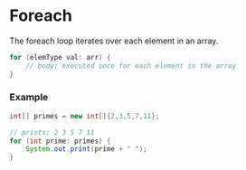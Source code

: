 # Foreach
The foreach loop iterates over each element in an array.

```java
for (elemType val: arr) {
	// body; executed once for each element in the array
}
```

### Example
```java
int[] primes = new int[]{2,3,5,7,11};

// prints: 2 3 5 7 11
for (int prime: primes) {
	System.out.print(prime + " ");
}
```
